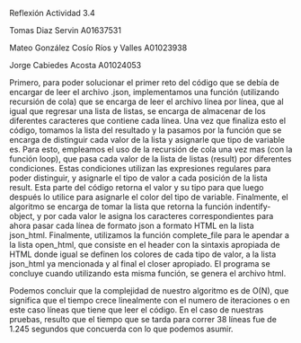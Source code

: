 Reflexión Actividad 3.4

Tomas Diaz Servin A01637531

Mateo González Cosío Ríos y Valles A01023938

Jorge Cabiedes Acosta A01024053


Primero, para poder solucionar el primer reto del código que se debía de encargar de leer el archivo .json, implementamos una función (utilizando recursión de cola) que se encarga de leer el archivo línea por línea, que al igual que regresar una lista de listas, se  encarga de almacenar  de los diferentes caracteres que contiene cada línea. Una vez que finaliza esto el código, tomamos la lista del resultado y la pasamos por la función que se encarga de distinguir cada valor de la lista y asignarle que tipo de variable es. Para esto, empleamos el uso de la recursión de cola una vez mas (con la función loop), que pasa cada valor de la lista de listas (result) por diferentes condiciones. Estas condiciones utilizan las expresiones regulares para poder distinguir, y asignarle el tipo de valor a cada posición de la lista result. Esta parte del código retorna el valor y su tipo para que luego después lo utilice para asignarle el color del tipo de variable. Finalmente, el algoritmo se encarga de tomar la lista que retorna la función indentify-object, y por cada valor le asigna los caracteres correspondientes para ahora pasar cada línea de formato json a formato HTML en la lista json_html. Finalmente, utilizamos la función complete_file para le apendar a la lista open_html, que consiste en el header con la sintaxis apropiada de HTML donde igual se definen los colores de cada tipo de valor, a la lista json_html ya mencionada y al final el closer apropiado. El programa se concluye cuando utilizando esta misma función, se genera el archivo html. 

Podemos concluir que la complejidad de nuestro algoritmo es de O(N), que significa que el tiempo crece linealmente con el numero de iteraciones o en este caso líneas que tiene que leer el código. En el caso de nuestras pruebas, resulto que el tiempo que se tarda para correr 38 líneas fue de 1.245 segundos que concuerda con lo que podemos asumir.
